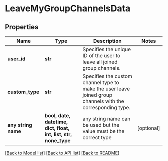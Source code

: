 # LeaveMyGroupChannelsData


## Properties
Name | Type | Description | Notes
------------ | ------------- | ------------- | -------------
**user_id** | **str** | Specifies the unique ID of the user to leave all joined group channels. | 
**custom_type** | **str** | Specifies the custom channel type to make the user leave joined group channels with the corresponding type. | 
**any string name** | **bool, date, datetime, dict, float, int, list, str, none_type** | any string name can be used but the value must be the correct type | [optional]

[[Back to Model list]](../README.md#documentation-for-models) [[Back to API list]](../README.md#documentation-for-api-endpoints) [[Back to README]](../README.md)


